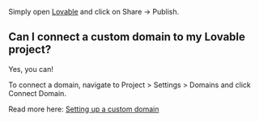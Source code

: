 

Simply open [Lovable](https://lovable.dev/projects/2e630bce-7312-464c-995f-f01f69df367c) and click on Share -> Publish.

## Can I connect a custom domain to my Lovable project?

Yes, you can!

To connect a domain, navigate to Project > Settings > Domains and click Connect Domain.

Read more here: [Setting up a custom domain](https://docs.lovable.dev/tips-tricks/custom-domain#step-by-step-guide)
